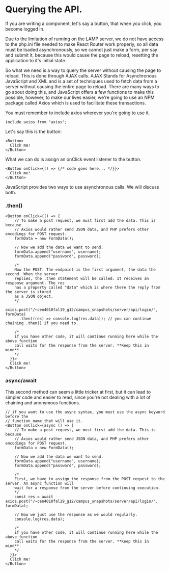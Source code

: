 # Querying the API.

If you are writing a component, let's say a button, that when you click, you become logged in.

Due to the limitation of running on the LAMP server, we do not have access to the php.ini file needed to make
React Router work properly, so all data must be loaded asynchronously, so we cannot just make a form, per say
and submit it, because this would cause the page to reload, resetting the application to it's initial state.

So what we need is a way to query the server without causing the page to reload. This is done through AJAX calls.
AJAX Stands for Asynchronous JavaScript and XML and is a set of techniques used to fetch data from a server without
causing the entire page to reload. There are many ways to go about doing this, and JavaScript offers a few functions
to make this possible, however, to make our lives easier, we're going to use an NPM package called Axios which is
used to facilitate these transactions.

You must remember to include axios wherever you're going to use it.

```
include axios from "axios";
```

Let's say this is the button:

```
<Button>
  Click me!
</Button>
```

What we can do is assign an onClick event listener to the button.

```
<Button onClick={() => {/* code goes here... */}}>
  Click me!
</Button>
```

JavaScript provides two ways to use asynchronous calls. We will discuss both.

### .then()

```
<Button onClick={() => {
    // To make a post request, we must first add the data. This is because
    // Axios would rather send JSON data, and PHP prefers other encodings for POST request.
    formData = new FormData();

    // Now we add the data we want to send.
    formData.append("username", username);
    formData.append("password", password);

    /*
    Now the POST. The endpoint is the first argument, the data the second. When the server
    replies, the .then statement will be called. It receives an response argument. The res
    has a property called "data" which is where there the reply from the server is stored
    as a JSON object.
    */
    axios.post("/~cen4010fal19_g12/campus_snapshots/server/api/login/", formData)
      .then((res) => console.log(res.data)); // you can continue chaining .then() if you need to.

    /*
    if you have other code, it will continue running here while the above function
    call waits for the response from the server. **Keep this in mind**.
    */
  }}>
  Click me!
</Button>
```

### async/await

This second method can seem a little tricker at first, but it can lead to simpler code
and easier to read, since you're not dealing with a lot of chaining and anonymous functions.

```
// if you want to use the async syntax, you must use the async keyword before the
// function name that will use it.
<Button onClick={async () => {
    // To make a post request, we must first add the data. This is because
    // Axios would rather send JSON data, and PHP prefers other encodings for POST request.
    formData = new FormData();

    // Now we add the data we want to send.
    formData.append("username", username);
    formData.append("password", password);

    /*
    First, we have to assign the response from the POST request to the server. An async function will
    wait for a response from the server before continuing execution.
    */
    const res = await axios.post("/~cen4010fal19_g12/campus_snapshots/server/api/login/", formData);

    // Now we just use the response as we would regularly.
    console.log(res.data);

    /*
    if you have other code, it will continue running here while the above function
    call waits for the response from the server. **Keep this in mind**.
    */
  }}>
  Click me!
</Button>
```
